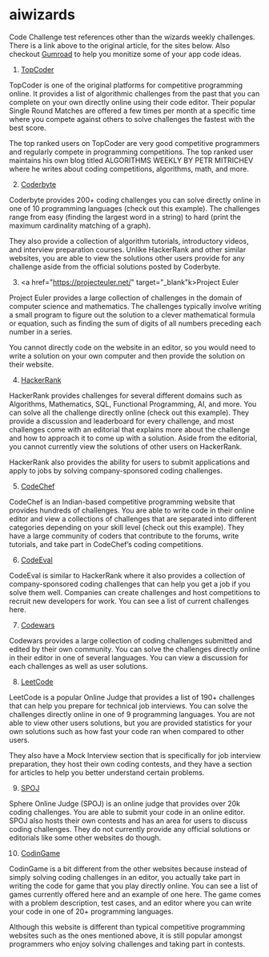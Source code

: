 # aiwizards
Code Challenge test references other than the wizards weekly challenges. There is a link above to the original article, for the sites below. Also checkout <a href="https://gumroad.com/">Gumroad</a> to help you monitize some of your app code ideas.

1. <a href="https://www.topcoder.com/challenges/?pageIndex=1" target="_blank">TopCoder</a>

TopCoder is one of the original platforms for competitive programming online. It provides a list of algorithmic challenges from the past that you can complete on your own directly online using their code editor. Their popular Single Round Matches are offered a few times per month at a specific time where you compete against others to solve challenges the fastest with the best score.

The top ranked users on TopCoder are very good competitive programmers and regularly compete in programming competitions. The top ranked user maintains his own blog titled ALGORITHMS WEEKLY BY PETR MITRICHEV where he writes about coding competitions, algorithms, math, and more.

2. <a href="https://coderbyte.com/" target="_blank">Coderbyte</a>

Coderbyte provides 200+ coding challenges you can solve directly online in one of 10 programming languages (check out this example). The challenges range from easy (finding the largest word in a string) to hard (print the maximum cardinality matching of a graph).

They also provide a collection of algorithm tutorials, introductory videos, and interview preparation courses. Unlike HackerRank and other similar websites, you are able to view the solutions other users provide for any challenge aside from the official solutions posted by Coderbyte.

3. <a href="https://projecteuler.net/" target="_blank"k>Project Euler</a>

Project Euler provides a large collection of challenges in the domain of computer science and mathematics. The challenges typically involve writing a small program to figure out the solution to a clever mathematical formula or equation, such as finding the sum of digits of all numbers preceding each number in a series.

You cannot directly code on the website in an editor, so you would need to write a solution on your own computer and then provide the solution on their website.

4. <a href="https://www.hackerrank.com/domains" target="_blank">HackerRank</a>

HackerRank provides challenges for several different domains such as Algorithms, Mathematics, SQL, Functional Programming, AI, and more. You can solve all the challenge directly online (check out this example). They provide a discussion and leaderboard for every challenge, and most challenges come with an editorial that explains more about the challenge and how to approach it to come up with a solution. Aside from the editorial, you cannot currently view the solutions of other users on HackerRank.

HackerRank also provides the ability for users to submit applications and apply to jobs by solving company-sponsored coding challenges.

5. <a href="https://www.codechef.com/" target="_blank">CodeChef</a>

CodeChef is an Indian-based competitive programming website that provides hundreds of challenges. You are able to write code in their online editor and view a collections of challenges that are separated into different categories depending on your skill level (check out this example). They have a large community of coders that contribute to the forums, write tutorials, and take part in CodeChef’s coding competitions.

6. <a href="https://www.codeeval.com/" target="_blank">CodeEval</a>

CodeEval is similar to HackerRank where it also provides a collection of company-sponsored coding challenges that can help you get a job if you solve them well. Companies can create challenges and host competitions to recruit new developers for work. You can see a list of current challenges here.

7. <a href="https://www.codewars.com/" target="_blank">Codewars</a>

Codewars provides a large collection of coding challenges submitted and edited by their own community. You can solve the challenges directly online in their editor in one of several languages. You can view a discussion for each challenges as well as user solutions.

8. <a href="https://leetcode.com/" target="_blank">LeetCode</a>

LeetCode is a popular Online Judge that provides a list of 190+ challenges that can help you prepare for technical job interviews. You can solve the challenges directly online in one of 9 programming languages. You are not able to view other users solutions, but you are provided statistics for your own solutions such as how fast your code ran when compared to other users.

They also have a Mock Interview section that is specifically for job interview preparation, they host their own coding contests, and they have a section for articles to help you better understand certain problems.

9. <a href="http://www.spoj.com/" target="_blank">SPOJ</a>

Sphere Online Judge (SPOJ) is an online judge that provides over 20k coding challenges. You are able to submit your code in an online editor. SPOJ also hosts their own contests and has an area for users to discuss coding challenges. They do not currently provide any official solutions or editorials like some other websites do though.

10. <a href="https://www.codingame.com/" target="_blank">CodinGame</a>

CodinGame is a bit different from the other websites because instead of simply solving coding challenges in an editor, you actually take part in writing the code for game that you play directly online. You can see a list of games currently offered here and an example of one here. The game comes with a problem description, test cases, and an editor where you can write your code in one of 20+ programming languages.

Although this website is different than typical competitive programming websites such as the ones mentioned above, it is still popular amongst programmers who enjoy solving challenges and taking part in contests.
